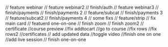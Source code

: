 // feature webinar
// feature webinar2
// finish/auth
// feature webinar3
// finish/payments
// finish/payments 2
// feature/subcat
// finish/payments 3
// feature/subcat2
// finish/payments 4
// some fixs
// feature/strip
// fix main card
// featuerd one-on-one
// finish zoom
// finish zoom2
// certificate
//course preview
//fix addtocart
//go to course
//fix rows
//fix rows2
//certificates
// add updated data
//toggle video
//finish one on one
//add live session
// finish one-on-one
